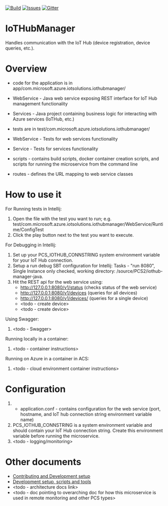 [![Build][build-badge]][build-url]
[![Issues][issues-badge]][issues-url]
[![Gitter][gitter-badge]][gitter-url]

IoTHubManager
=================

Handles communication with the IoT Hub (device registration, device queries, etc.).

Overview
========

* code for the application is in app/com.microsoft.azure.iotsolutions.iothubmanager/
* WebService - Java web service exposing REST interface for IoT Hub management functionality
* Services - Java project containing business logic for interacting with Azure services (IoTHub, etc.)

* tests are in test/com.microsoft.azure.iotsolutions.iothubmanager/
* WebService - Tests for web services functionality
* Service - Tests for services functionality

* scripts - contains build scripts, docker container creation scripts, and scripts for running the microservice from the command line

* routes - defines the URL mapping to web service classes

How to use it
=============

For Running tests in Intellij:
1. Open the file with the test you want to run; e.g. test/com.microsoft.azure.iotsolutions.iothubmanager/WebService/Runtime/ConfigTest
2. Click the play button next to the test you want to execute.

For Debugging in Intellij:
1. Set up your PCS_IOTHUB_CONNSTRING system environment variable for your IoT Hub connection.
2. Setup a run debug SBT configuration for Intellij: Tasks - "run 8080", Single Instance only checked,
working directory: /source/PCS2/iothub-manager-java.
3. Hit the REST api for the web service using:
	* http://127.0.0.1:8080/v1/status (checks status of the web service)
	* http://127.0.0.1:8080/v1/devices (queries for all devices)
	* http://127.0.0.1:8080/v1/devices/<yourindividualdevice> (queries for a single device)
	* <todo - create device>
	* <todo - create device>

Using Swagger:
1. <todo - Swagger>

Running locally in a container:
1. <todo - container instructions>

Running on Azure in a container in ACS:
1. <todo - cloud environment container instructions>


Configuration
=============

1. * application.conf - contains configuration for the web service (port, hostname, and IoT hub connection string environment variable name)
2. PCS_IOTHUB_CONNSTRING is a system environment variable and should contain your IoT Hub connection string. Create this environment variable before running the microservice.
3. <todo - logging/monitoring>


Other documents
===============

* [Contributing and Development setup](CONTRIBUTING.md)
* [Development setup, scripts and tools](DEVELOPMENT.md)
* <todo - architecture docs link>
* <todo - doc pointing to overarching doc for how this microservice is used in remote monitoring and other PCS types>


[build-badge]: https://img.shields.io/travis/Azure/PROJECT-ID-HERE-java.svg
[build-url]: https://travis-ci.org/Azure/PROJECT-ID-HERE-java
[issues-badge]: https://img.shields.io/github/issues/azure/PROJECT-ID-HERE-java.svg
[issues-url]: https://github.com/azure/PROJECT-ID-HERE-java/issues
[gitter-badge]: https://img.shields.io/gitter/room/azure/iot-pcs.js.svg
[gitter-url]: https://gitter.im/azure/iot-pcs

